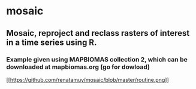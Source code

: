 # mosaic
## Mosaic, reproject and reclass rasters of interest in a time series using R. 
### Example given using MAPBIOMAS collection 2, which can be downloaded at mapbiomas.org (go for dowload)

[[https://github.com/renatamuy/mosaic/blob/master/routine.png]]
